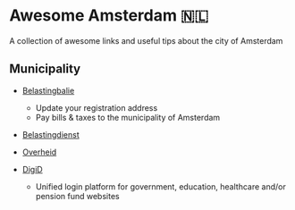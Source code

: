 # Awesome Amsterdam 🇳🇱
A collection of awesome links and useful tips about the city of Amsterdam

## Municipality

* [Belastingbalie](https://belastingbalie.amsterdam.nl)

	* Update your registration address
	* Pay bills & taxes to the municipality of Amsterdam

* [Belastingdienst](https://belastingdienst.nl)

* [Overheid](https://mijn.overheid.nl)

* [DigiD](https://www.digid.nl/)
	* Unified login platform for government, education, healthcare and/or pension fund websites
